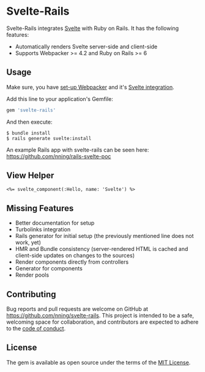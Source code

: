 # Svelte-Rails

Svelte-Rails integrates [Svelte](https://svelte.dev/) with Ruby on Rails. It has the following features:

* Automatically renders Svelte server-side and client-side
* Supports Webpacker >= 4.2 and Ruby on Rails >= 6

## Usage

Make sure, you have [set-up Webpacker](https://github.com/rails/webpacker#installation) and it's [Svelte integration](https://github.com/rails/webpacker/blob/master/docs/integrations.md#svelte).

Add this line to your application's Gemfile:

```ruby
gem 'svelte-rails'
```

And then execute:

    $ bundle install
    $ rails generate svelte:install

An example Rails app with svelte-rails can be seen here:  
https://github.com/nning/rails-svelte-poc

## View Helper

```erb
<%= svelte_component(:Hello, name: 'Svelte') %>
```

## Missing Features

* Better documentation for setup
* Turbolinks integration
* Rails generator for initial setup (the previously mentioned line does not work, yet)
* HMR and Bundle consistency (server-rendered HTML is cached and client-side updates on changes to the sources)
* Render components directly from controllers
* Generator for components
* Render pools

## Contributing

Bug reports and pull requests are welcome on GitHub at https://github.com/nning/svelte-rails. This project is intended to be a safe, welcoming space for collaboration, and contributors are expected to adhere to the [code of conduct](https://github.com/nning/svelte-rails/blob/master/CODE_OF_CONDUCT.md).

## License

The gem is available as open source under the terms of the [MIT License](https://opensource.org/licenses/MIT).
